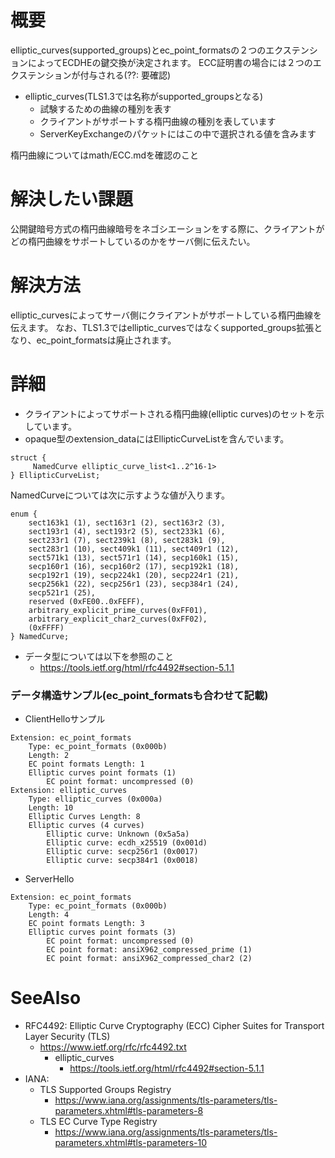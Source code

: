 # 概要
elliptic_curves(supported_groups)とec_point_formatsの２つのエクステンションによってECDHEの鍵交換が決定されます。
ECC証明書の場合には２つのエクステンションが付与される(??: 要確認)

- elliptic_curves(TLS1.3では名称がsupported_groupsとなる)
  - 試験するための曲線の種別を表す
  - クライアントがサポートする楕円曲線の種別を表しています
  - ServerKeyExchangeのパケットにはこの中で選択される値を含みます

楕円曲線についてはmath/ECC.mdを確認のこと

# 解決したい課題
公開鍵暗号方式の楕円曲線暗号をネゴシエーションをする際に、クライアントがどの楕円曲線をサポートしているのかをサーバ側に伝えたい。

# 解決方法
elliptic_curvesによってサーバ側にクライアントがサポートしている楕円曲線を伝えます。
なお、TLS1.3ではelliptic_curvesではなくsupported_groups拡張となり、ec_point_formatsは廃止されます。

# 詳細

- クライアントによってサポートされる楕円曲線(elliptic curves)のセットを示しています。 
- opaque型のextension_dataにはEllipticCurveListを含んでいます。

```
struct {
     NamedCurve elliptic_curve_list<1..2^16-1>
} EllipticCurveList;
```

NamedCurveについては次に示すような値が入ります。
```
enum {
    sect163k1 (1), sect163r1 (2), sect163r2 (3),
    sect193r1 (4), sect193r2 (5), sect233k1 (6),
    sect233r1 (7), sect239k1 (8), sect283k1 (9),
    sect283r1 (10), sect409k1 (11), sect409r1 (12),
    sect571k1 (13), sect571r1 (14), secp160k1 (15),
    secp160r1 (16), secp160r2 (17), secp192k1 (18),
    secp192r1 (19), secp224k1 (20), secp224r1 (21),
    secp256k1 (22), secp256r1 (23), secp384r1 (24),
    secp521r1 (25),
    reserved (0xFE00..0xFEFF),
    arbitrary_explicit_prime_curves(0xFF01),
    arbitrary_explicit_char2_curves(0xFF02),
    (0xFFFF)
} NamedCurve;
```

- データ型については以下を参照のこと
  - https://tools.ietf.org/html/rfc4492#section-5.1.1

### データ構造サンプル(ec_point_formatsも合わせて記載)

- ClientHelloサンプル
```
Extension: ec_point_formats
    Type: ec_point_formats (0x000b)
    Length: 2
    EC point formats Length: 1
    Elliptic curves point formats (1)
        EC point format: uncompressed (0)
Extension: elliptic_curves
    Type: elliptic_curves (0x000a)
    Length: 10
    Elliptic Curves Length: 8
    Elliptic curves (4 curves)
        Elliptic curve: Unknown (0x5a5a)
        Elliptic curve: ecdh_x25519 (0x001d)
        Elliptic curve: secp256r1 (0x0017)
        Elliptic curve: secp384r1 (0x0018)
```
- ServerHello
```
Extension: ec_point_formats
    Type: ec_point_formats (0x000b)
    Length: 4
    EC point formats Length: 3
    Elliptic curves point formats (3)
        EC point format: uncompressed (0)
        EC point format: ansiX962_compressed_prime (1)
        EC point format: ansiX962_compressed_char2 (2)
```

# SeeAlso
- RFC4492: Elliptic Curve Cryptography (ECC) Cipher Suites for Transport Layer Security (TLS)
  - https://www.ietf.org/rfc/rfc4492.txt
    - elliptic_curves
      - https://tools.ietf.org/html/rfc4492#section-5.1.1
- IANA:
  - TLS Supported Groups Registry
    - https://www.iana.org/assignments/tls-parameters/tls-parameters.xhtml#tls-parameters-8
  - TLS EC Curve Type Registry
    - https://www.iana.org/assignments/tls-parameters/tls-parameters.xhtml#tls-parameters-10
